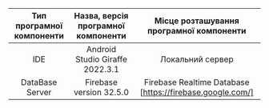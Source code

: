 |Тип програмної компоненти|Назва, версія програмної компоненти|Місце розташування програмної компоненти|
|:-----:|:-----:|:-----:|
|IDE|Android Studio Giraffe 2022.3.1 |Локальний сервер|
|DataBase Server|Firebаse version 32.5.0|Firebase Realtime Database [https://firebase.google.com/]|
